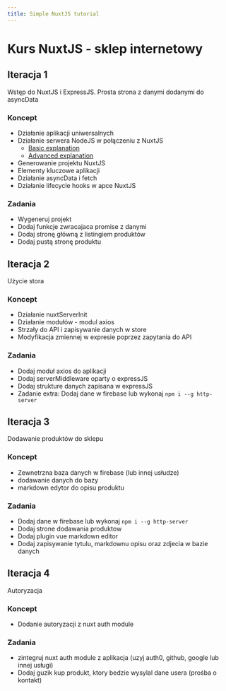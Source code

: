 ```yaml
---
title: Simple NuxtJS tutorial
---
```


# Kurs NuxtJS - sklep internetowy

## Iteracja 1
Wstęp do NuxtJS i ExpressJS. Prosta strona z danymi dodanymi do asyncData

### Koncept
- Działanie aplikacji uniwersalnych
- Działanie serwera NodeJS w połączeniu z NuxtJS
    - [Basic explanation](https://zendev.com/2018/09/17/frontend-architecture-lessons-from-nuxt-js.html)
    - [Advanced explanation](https://medium.com/free-code-camp/universal-application-code-structure-in-nuxt-js-4cd014cc0baa)
- Generowanie projektu NuxtJS
- Elementy kluczowe aplikacji
- Działanie asyncData i fetch
- Działanie lifecycle hooks w apce NuxtJS

### Zadania
- Wygeneruj projekt
- Dodaj funkcje zwracajaca promise z danymi
- Dodaj stronę główną z listingiem produktów
- Dodaj pustą stronę produktu


## Iteracja 2
Użycie stora

### Koncept
- Działanie nuxtServerInit
- Działanie modułów - modul axios
- Strzały do API i zapisywanie danych w store
- Modyfikacja zmiennej w expresie poprzez zapytania do API

### Zadania
- Dodaj moduł axios do aplikacji
- Dodaj serverMiddleware oparty o expressJS
- Dodaj strukture danych zapisana w expressJS
- Zadanie extra: Dodaj dane w firebase lub wykonaj `npm i --g http-server`

## Iteracja 3
Dodawanie produktów do sklepu

### Koncept
- Zewnetrzna baza danych w firebase (lub innej usłudze)
- dodawanie danych do bazy
- markdown edytor do opisu produktu

### Zadania
- Dodaj dane w firebase lub wykonaj `npm i --g http-server`
- Dodaj strone dodawania produktow
- Dodaj plugin vue markdown editor
- Dodaj zapisywanie tytulu, markdownu opisu oraz zdjecia w bazie danych

## Iteracja 4
Autoryzacja

### Koncept
- Dodanie autoryzacji z nuxt auth module

### Zadania
- zintegruj nuxt auth module z aplikacja (uzyj auth0, github, google lub innej usługi)
- Dodaj guzik kup produkt, ktory bedzie wysylal dane usera (prośba o kontakt)
